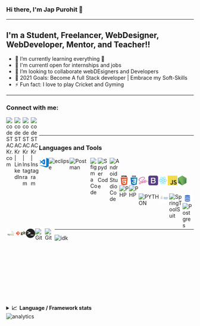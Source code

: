 ### Hi there, I'm Jap Purohit  👋
<!-- BLOG-POST-LIST:START -->


<!-- BLOG-POST-LIST:END -->
---

## I'm a Student, Freelancer, WebDesigner, WebDeveloper, Mentor, and Teacher!!

- 🌱 I’m currently learning everything 🤣
-  🔎 I'm currentl open for internships  and jobs
- 👯 I’m looking to collaborate webDEsigners and Developers
- 🥅 2021 Goals: Become A full Stack developer | Embrace my Soft-Skills
- ⚡ Fun fact: I love to play Cricket and Gyming

---

### Connect with me:

[<img align="left" alt="codeSTACKr.com" width="22px" src="https://encrypted-tbn0.gstatic.com/images?q=tbn:ANd9GcRyGvbgXaNnoDuf3QsTpFsKUQQjuRqNDwNEDNMnJCbvuuylH7H7051sSW0W56HRBAOosxA&usqp=CAU" />][website]
[<img align="left" alt="codeSTACKr | LinkedIn" width="22px" src="https://image.flaticon.com/icons/png/512/174/174857.png" />][linkedin]
[<img align="left" alt="codeSTACKr | Instagram" width="22px" src="https://upload.wikimedia.org/wikipedia/commons/thumb/6/6b/WhatsApp.svg/766px-WhatsApp.svg.png" />][whatsapp]
[<img align="left" alt="codeSTACKr | Instagram" width="22px" src="https://upload.wikimedia.org/wikipedia/commons/thumb/7/7e/Gmail_icon_%282020%29.svg/512px-Gmail_icon_%282020%29.svg.png" />][mail]

<br><br>

---

### Languages and Tools

<img align="left" alt="Visual Studio Code" width="26px" src="https://raw.githubusercontent.com/github/explore/80688e429a7d4ef2fca1e82350fe8e3517d3494d/topics/visual-studio-code/visual-studio-code.png" />
<img align="left" width="56px" src="https://upload.wikimedia.org/wikipedia/commons/thumb/d/d0/Eclipse-Luna-Logo.svg/1280px-Eclipse-Luna-Logo.svg.png"   alt="eclipse"/>
<img align="left" alt="Postman" width="56px" src="https://miro.medium.com/max/1838/1*ap0NRizcKwuX5gfzKqEk6Q.png" />
<img align="left" alt="figma Code" width="20px" src="https://cdn.worldvectorlogo.com/logos/figma-1.svg" />
<img align="left" alt="Spyder Code" width="32px" src="https://upload.wikimedia.org/wikipedia/commons/thumb/7/7e/Spyder_logo.svg/360px-Spyder_logo.svg.png" />
<img align="left" alt="Android Studio Code" width="26px" src="https://upload.wikimedia.org/wikipedia/commons/thumb/e/e3/Android_Studio_Icon_%282014-2019%29.svg/1200px-Android_Studio_Icon_%282014-2019%29.svg.png" />

<br><br>

<img align="left" alt="HTML5" width="26px" src="https://raw.githubusercontent.com/github/explore/80688e429a7d4ef2fca1e82350fe8e3517d3494d/topics/html/html.png" />
<img align="left" alt="CSS3" width="26px" src="https://raw.githubusercontent.com/github/explore/80688e429a7d4ef2fca1e82350fe8e3517d3494d/topics/css/css.png" />
<img align="left" alt="Sass" width="26px" src="https://raw.githubusercontent.com/github/explore/80688e429a7d4ef2fca1e82350fe8e3517d3494d/topics/sass/sass.png" />
<img align="left" alt="Bootstrap" width="26px" src="https://raw.githubusercontent.com/github/explore/80688e429a7d4ef2fca1e82350fe8e3517d3494d/topics/bootstrap/bootstrap.png" />
 <img align="left" alt="React" width="26px" src="https://raw.githubusercontent.com/github/explore/80688e429a7d4ef2fca1e82350fe8e3517d3494d/topics/react/react.png" />
<img align="left" alt="JavaScript" width="26px" src="https://raw.githubusercontent.com/github/explore/80688e429a7d4ef2fca1e82350fe8e3517d3494d/topics/javascript/javascript.png" />
<img align="left" alt="Node.js" width="26px" src="https://raw.githubusercontent.com/github/explore/80688e429a7d4ef2fca1e82350fe8e3517d3494d/topics/nodejs/nodejs.png" />
<img align="left" alt="PHP" width="26px" src="https://cdn.iconscout.com/icon/free/png-512/php-27-226042.png" />
<img align="left" alt="PHP" width="26px" src="https://upload.wikimedia.org/wikipedia/commons/thumb/9/98/WordPress_blue_logo.svg/240px-WordPress_blue_logo.svg.png"/>

<br><br>

<img align="left" alt="PYTHON" width="56px" src="https://www.python.org/static/community_logos/python-logo-generic.svg" />
<img align="left" alt="Eclipse" width="26px" src="https://raw.githubusercontent.com/github/explore/80688e429a7d4ef2fca1e82350fe8e3517d3494d/topics/java/java.png" />
<img align="left" alt="SpringToolSuit" width="36px" src="https://spring.io/images/spring-logo-9146a4d3298760c2e7e49595184e1975.svg"/>
<img align="left" alt="SQL" width="26px" src="https://raw.githubusercontent.com/github/explore/80688e429a7d4ef2fca1e82350fe8e3517d3494d/topics/sql/sql.png" />
<img align="left" alt="Postgres" width="26px" src="https://upload.wikimedia.org/wikipedia/commons/thumb/2/29/Postgresql_elephant.svg/1200px-Postgresql_elephant.svg.png" />
<img align="left" alt="MySQL" width="26px" src="https://raw.githubusercontent.com/github/explore/80688e429a7d4ef2fca1e82350fe8e3517d3494d/topics/mysql/mysql.png" />

<BR><BR>

<img align="left" alt="Git" width="26px" src="https://raw.githubusercontent.com/github/explore/80688e429a7d4ef2fca1e82350fe8e3517d3494d/topics/git/git.png" />
<img align="left" alt="Terminal" width="26px" src="https://raw.githubusercontent.com/github/explore/80688e429a7d4ef2fca1e82350fe8e3517d3494d/topics/terminal/terminal.png" />
<img align="left" alt="Git" width="26px" src="https://encrypted-tbn0.gstatic.com/images?q=tbn:ANd9GcQAhpjl7vnPFMCi7MH2WfMfJGeL7_x2B_zH48osZAZBCqP9i-nrPn1qQAAhjyoA6sF2eTo&usqp=CAU" />
<img align="left" alt="Git" width="26px" src="https://symbols-electrical.getvecta.com/stencil_261/16_google-firebase.febfc9bdc0.png" />

<br>
<br>

---

<img align="left" alt="idk" src="https://github-readme-stats.vercel.app/api?username=MitanshGor&show_icons=true&hide_border=true&theme=radical">


<br>
<br>
<br>
<br>
<br>
<br>
<br>
<br>
<br>
<br>
<br>



<details>
  <summary><b>📈&nbsp;&nbsp;Language&nbsp;/&nbsp;Framework stats</b></summary>
  <br/>
  <a href='https://profile.codersrank.io/user/jappurohit041/'>
  <img src='http://cr-skills-chart-widget.azurewebsites.net/api/api?username=MitanshGor&padding=30&skills=angular,batchfile,c,C%23,coffeescript,dart,go,html,json,java,javascript,less,mysql,php,pandas,perl,python,reactjs,scss,shell,svelte,swift,typescript,vue'>
  </a>

</details>


<img alt='analytics' src='https://profile-counter.glitch.me/gautamkrishnar/count.svg' width='0px'>


[website]: https://github.com/MitanshGor
[whatsapp]: whatsapp
[mail]:mail
[linkedin]: https://linkedin.com/in/codeSTACKr



[webdevplaylist]: https://www.youtube.com/playlist?list=PLkwxH9e_vrAJ0WbEsFA9W3I1W-g_BTsbt
[jsplaylist]: https://www.youtube.com/playlist?list=PLkwxH9e_vrALRJKu7wfXby3MKeflhTu6B
[cssplaylist]: https://www.youtube.com/playlist?list=PLkwxH9e_vrALSdvZuEh6gqQdmDoDIoqz4
[reactplaylist]: https://www.youtube.com/playlist?list=PLkwxH9e_vrAK4TdffpxKY3QGyHCpxFcQ0
